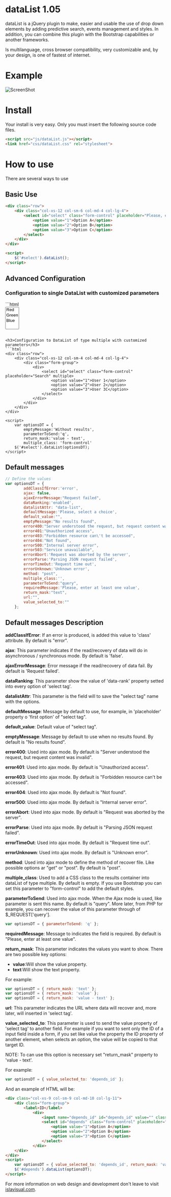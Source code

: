 # dataList 1.05
dataList is a jQuery plugin to make, easier and usable the use of drop down elements by adding predictive search, events management and styles. In addition, you can combine this plugin with the Bootstrap capabilities or another frameworks.

Is multilanguage, cross browser compatibility, very customizable and, by your design, is one of fastest of internet.

Example
=======
![ScreenShot](https://github.com/islavisual/dataList/edit/master/screenshot.png)

Install
=======
Your install is very easy. Only you must insert the following source code files.
```html
<script src="js/dataList.js"></script>
<link href="css/dataList.css" rel="stylesheet">
```

How to use
==========
There are several ways to use

Basic Use
---------
```html
<div class="row">
    <div class="col-xs-12 col-sm-6 col-md-4 col-lg-4">
        <select id="select" class="form-control" placeholder="Please, enter a choice">
            <option value="1">Option A</option>
            <option value="2">Option B</option>
            <option value="3">Option C</option>
        </select>
    </div>
</div>

<script>
    $('#select').dataList();
</script>
```

Advanced Configuration
----------------------
<h3>Configuration to single DataList with customized parameters</h3>
```html
<div class="row">
    <div class="col-xs-12 col-sm-6 col-md-4 col-lg-4">
        <select multiple id="select" class="form-control" placeholder="Please, enter a choice">
            <option value="1">Red</option>
            <option value="2">Green</option>
            <option value="3">Blue</option>
        </select>
    </div>
</div>

<script>
    var optionsDT = {
        emptyMessage:'Without results',
        parameterToSend:'q',
        return_mask:'value - text'
    $('#select').dataList(optionsDT);
</script>
```

<h3>Configuration to DataList of type multiple with customized parameters</h3>
```html
<div class="row">
    <div class="col-xs-12 col-sm-4 col-md-4 col-lg-4">
        <div class="form-group">
            <div>
                <select id="select" class="form-control" placeholder="Search" multiple>
                    <option value="1">User 1</option>
                    <option value="2">User 2</option>
                    <option value="3">User 3C</option>
                </select>
            </div>
        </div>
    </div>
</div>

<script>
    var optionsDT = {
        emptyMessage:'Without results',
        parameterToSend:'q',
        return_mask:'value - text',
        multiple_class: 'form-control'
    $('#select').dataList(optionsDT);
</script>
```

Default messages
----------------
```javascript
// Define the values
var optionsDT = {
        addClassIfError:'error',
        ajax: false,
        ajaxErrorMessage:"Request failed",
        dataRanking:'enabled',
        datalistAttr: "data-list",
        defaultMessage:'Please, select a choice',
        default_value:"",
        emptyMessage:"No results found",
        error400:"Server understood the request, but request content was invalid",
        error401:"Unauthorized access",
        error403:"Forbidden resource can\'t be accessed",
        error404:"Not found",
        error500:"Internal server error",
        error503:"Service unavailable",
        errorAbort:'Request was aborted by the server',
        errorParse:'Parsing JSON request failed',
        errorTimeOut:'Request time out',
        errorUnknown:'Unknown error',
        method: "post",
        multiple_class:'',
        parameterToSend:"query",
        requiredMessage:'Please, enter at least one value',
        return_mask:"text",
        url:"",
        value_selected_to:""
    };
```
Default messages Description
----------------------------
<b>addClassIfError</b>: If an error is produced, is added this value to 'class' attribute. By default is "error".

<b>ajax</b>: This parameter indicates if the read/recovery of data will do in asynchronous / synchronous mode. By default is 'false'.

<b>ajaxErrorMessage</b>: Error message if the read/recovery of data fail. By default is 'Request failed'.

<b>dataRanking</b>: This parameter show the value of 'data-rank' property setted into every option of 'select tag'.

<b>datalistAttr</b>: This parameter is the field will to save the "select tag" name with the options.

<b>defaultMessage</b>: Message by default to use, for example, in 'placeholder' property o 'first option' of "select tag".

<b>default_value</b>: Default value of "select tag".

<b>emptyMessage</b>: Message by default to use when no results found. By default is "No results found".

<b>error400</b>: Used into ajax mode. By default is "Server understood the request, but request content was invalid".

<b>error401</b>: Used into ajax mode. By default is "Unauthorized access".

<b>error403</b>: Used into ajax mode. By default is "Forbidden resource can\'t be accessed".

<b>error404</b>: Used into ajax mode. By default is "Not found".

<b>error500</b>: Used into ajax mode. By default is "Internal server error".

<b>errorAbort</b>: Used into ajax mode. By default is "Request was aborted by the server".

<b>errorParse</b>: Used into ajax mode. By default is "Parsing JSON request failed".

<b>errorTimeOut</b>: Used into ajax mode. By default is "Request time out".

<b>errorUnknown</b>: Used into ajax mode. By default is "Unknown error".

<b>method</b>: Used into ajax mode to define the method of recover file. Like possible options ar "get" or "post". By default is "post".

<b>multiple_class</b>: Used to add a CSS class to the results container into dataList of type multiple. By default is empty. If you use Bootstrap you can set this parameter to "form-control" to add the default styles.

<b>parameterToSend</b>: Used into ajax mode. When the Ajax mode is used, like parameter is sent this name. By default is "query". More later, from PHP for example, you can recover the value of this parameter through of $_REQUEST['query'].
```javascript 
var optionsDT = { parameterToSend: 'q' };
```

<b>requiredMessage</b>:  Message to indicates the field is required. By default is "Please, enter at least one value".

<b>return_mask</b>: This parameter indicates the values you want to show. There are two possible key options: 
    <ul>
        <li><b>value</b>:Will show the value property.</li>
        <li><b>text</b>:Will show the text property.</li>
    </ul>
For example:
```javascript 
var optionsDT = { return_mask: 'text' };
var optionsDT = { return_mask: 'value' };
var optionsDT = { return_mask: 'value - text' };
```

<b>url</b>: This parameter indicates the URL where data will recover and, more later, will inserted in 'select tag'. 

<b>value_selected_to</b>: This parameter is used to send the value property of 'select tag' to another field. For example if you want to sent only the ID of a input field inside a form, if you set like value the property the ID property of another element, when selects an option, the value will be copied to that target ID.

NOTE: To can use this option is necessary set "return_mask" property to 'value - text'.

For example: 
```javascript 
var optionsDT = { value_selected_to: 'depends_id' };
```
And an example of HTML will be:
```html
<div class="col-xs-9 col-sm-9 col-md-10 col-lg-11">
    <div class="form-group">
        <label>ID</label>
            <div>
                <input name="depends_id" id="depends_id" value="" class="form-control" placeholder="ID value" />
                <select id="depends" class="form-control" placeholder="Search">
                    <option value="1">Option A</option>
                    <option value="2">Option B</option>
                    <option value="3">Option C</option>
                </select>
            </div>
    </div>
</div>
<script>
    var optionsDT = { value_selected_to: 'depends_id', return_mask: 'value - text' };
    $('#depends').dataList(optionsDT);
</script>
```

For more information on web design and development don't leave to visit <a target="_blank"  href="http://www.islavisual.com/articulos/desarrollo_web/">islavisual.com</a>.

